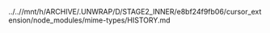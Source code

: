 ../..//mnt/h/ARCHIVE/.UNWRAP/D/STAGE2_INNER/e8bf24f9fb06/cursor_extension/node_modules/mime-types/HISTORY.md